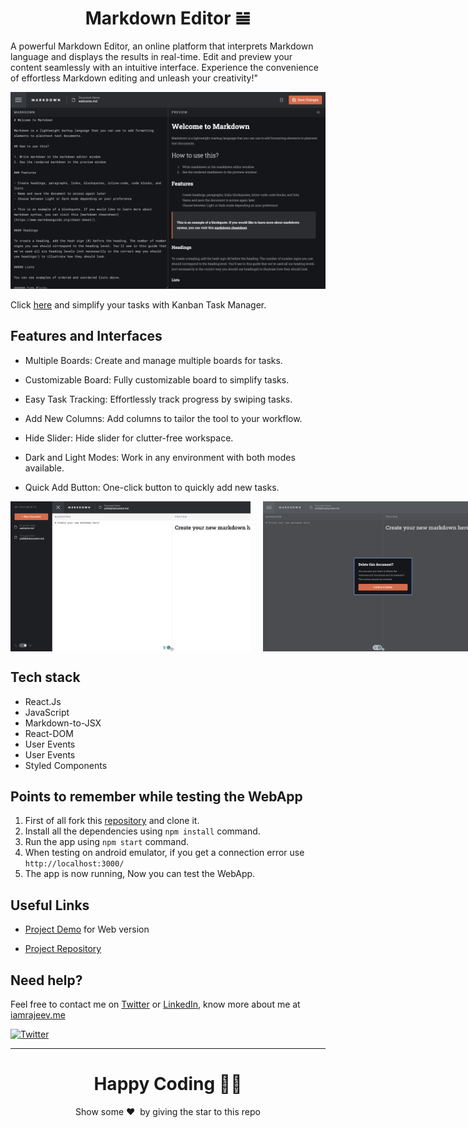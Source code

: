 <h1 align="center">Markdown Editor 𝌡</h1>

A powerful Markdown Editor, an online platform that interprets Markdown language and displays the results in real-time. Edit and preview your content seamlessly with an intuitive interface. Experience the convenience of effortless Markdown editing and unleash your creativity!"

<p align="center">  
<img src="./public/preview.png" />  
</p>

Click [here](https://markdown-editor-rajeev.vercel.app/) and simplify your tasks with Kanban Task Manager.

## Features and Interfaces

- Multiple Boards: Create and manage multiple boards for tasks.

- Customizable Board: Fully customizable board to simplify tasks.

- Easy Task Tracking: Effortlessly track progress by swiping tasks.

- Add New Columns: Add columns to tailor the tool to your workflow.

- Hide Slider: Hide slider for clutter-free workspace.

- Dark and Light Modes: Work in any environment with both modes available.

- Quick Add Button: One-click button to quickly add new tasks.

<div align="center" style="display:flex; gap: 20px;">
<img src="./public/preview2.png" width="400" height="240" />
<img src="./public/preview3.png" width="400" height="240" />
</div>

## Tech stack

- React.Js
- JavaScript
- Markdown-to-JSX
- React-DOM
- User Events
- User Events
- Styled Components

## Points to remember while testing the WebApp

1. First of all fork this [repository](https://github.com/Rajeevjewar/Kanban-Task-Management.git) and clone it.
2. Install all the dependencies using `npm install` command.
3. Run the app using `npm start` command.
4. When testing on android emulator, if you get a connection error use `http://localhost:3000/`
5. The app is now running, Now you can test the WebApp.

## Useful Links

- [Project Demo](https://markdown-editor-rajeev.vercel.app/) for Web version

- [Project Repository](https://github.com/Rajeevjewar/Kanban-Task-Management.git)

## Need help?

Feel free to contact me on [Twitter](https://twitter.com/be_rajeevkumar) or [LinkedIn](https://www.linkedin.com/in/berajeevkumar/), know more about me at [iamrajeev.me](https://iamrajeev.me)

[![Twitter](https://img.shields.io/badge/Twitter-follow-blue.svg?logo=twitter&logoColor=white)](https://twitter.com/be_rajeevkumar)

<hr>

<h1 align=center>Happy Coding 👨‍💻</h1>

<p align = "center">Show some ❤️&nbsp; by giving the star to this repo</p>
